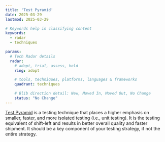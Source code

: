 ```yaml
---
title: 'Test Pyramid'
date: 2025-03-29
lastmod: 2025-03-29

# Keywords help in classifying content
keywords:
  - radar
  - techniques

params:
  # Tech Radar details
  radar:
    # adopt, trial, assess, hold
    ring: adopt

    # tools, techniques, platforms, languages & frameworks
    quadrant: techniques

    # Blib direction detail: New, Moved In, Moved Out, No Change
    status: "No Change"
---
```


[Test Pyramid](https://martinfowler.com/articles/practical-test-pyramid.html) is a testing technique that places a higher emphasis on smaller, faster, and more isolated testing (i.e., unit testing).  It is the testing equivalent of shift-left and results in better overall quality and faster shipment.  It should be a key component of your testing strategy, if not the entire strategy.

<!--more-->

